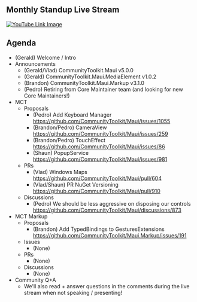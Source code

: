 ## Monthly Standup Live Stream

[![YouTube Link Image](https://user-images.githubusercontent.com/13558917/222507152-783db8d5-3300-4291-8906-87cfab00dff4.png)](https://www.youtube.com/watch?v=_O4u9gL5oOc)

## Agenda

- (Gerald) Welcome / Intro
- Announcements
  - (Gerald/Vlad) CommunityToolkit.Maui v5.0.0
  - (Gerald) CommunityToolkit.Maui.MediaElement v1.0.2
  - (Brandon) CommunityToolkit.Maui.Markup v3.1.0
  - (Pedro) Retiring from Core Maintainer team (and looking for new Core Maintainers!)
- MCT
  - Proposals
    - (Pedro) Add Keyboard Manager https://github.com/CommunityToolkit/Maui/issues/1055
    - (Brandon/Pedro) CameraView https://github.com/CommunityToolkit/Maui/issues/259
    - (Brandon/Pedro) TouchEffect https://github.com/CommunityToolkit/Maui/issues/86
    - (Shaun) PopupService https://github.com/CommunityToolkit/Maui/issues/981
  - PRs
    - (Vlad) Windows Maps https://github.com/CommunityToolkit/Maui/pull/604
    - (Vlad/Shaun) PR NuGet Versioning https://github.com/CommunityToolkit/Maui/pull/910
  - Discussions
    - (Pedro) We should be less aggressive on disposing our controls https://github.com/CommunityToolkit/Maui/discussions/873
- MCT Markup
  - Proposals
    - (Brandon) Add TypedBindings to GesturesExtensions https://github.com/CommunityToolkit/Maui.Markup/issues/191
  - Issues
    - (None)
  - PRs
    - (None)
  - Discussions
    - (None)
- Community Q+A
  - We'll also read + answer questions in the comments during the live stream when not speaking / presenting!